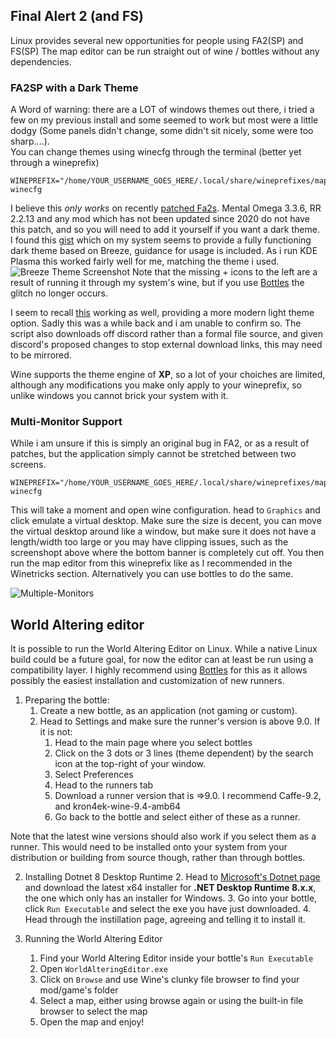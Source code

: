 ## Final Alert 2 (and FS)
Linux provides several new opportunities for people using FA2(SP) and FS(SP)
The map editor can be run straight out of wine / bottles without any dependencies.
### FA2SP with a Dark Theme
A Word of warning: there are a LOT of windows themes out there, i tried a few on my previous install and some seemed to work but most were a little dodgy (Some panels didn't change, some didn't sit nicely, some were too sharp....).<br>
You can change themes using winecfg through the terminal (better yet through a wineprefix)<br>
```
WINEPREFIX="/home/YOUR_USERNAME_GOES_HERE/.local/share/wineprefixes/map_editor" winecfg
```
I believe this *only works* on recently [patched Fa2s](https://github.com/secsome/FA2sp).
Mental Omega 3.3.6, RR 2.2.13 and any mod which has not been updated since 2020 do not have this patch, and so you will need to add it yourself if you want a dark theme.<br>
I found this [gist](https://gist.github.com/Zeinok/ceaf6ff204792dde0ae31e0199d89398) which on my system seems to provide a fully functioning dark theme based on Breeze, guidance for usage is included. As i run KDE Plasma this worked fairly well for me, matching the theme i used.<br>
![Breeze Theme Screenshot](Assets/breeze_fa2.png)
Note that the missing + icons to the left are a result of running it through my system's wine, but if you use [Bottles](https://usebottles.com) the glitch no longer occurs.

I seem to recall [this](https://www.reddit.com/r/linux_gaming/comments/n8hf6v/make_wine_look_like_windows_10/) working as well, providing a more modern light theme option. Sadly this was a while back and i am unable to confirm so. The script also downloads off discord rather than a formal file source, and given discord's proposed changes to stop external download links, this may need to be mirrored.

Wine supports the theme engine of **XP**, so a lot of your choiches are limited, although any modifications you make only apply to your wineprefix, so unlike windows you cannot brick your system with it.

### Multi-Monitor Support
While i am unsure if this is simply an original bug in FA2, or as a result of patches, but the application simply cannot be stretched between two screens.

```
WINEPREFIX="/home/YOUR_USERNAME_GOES_HERE/.local/share/wineprefixes/map_editor" winecfg
```
This will take a moment and open wine configuration. head to `Graphics` and click emulate a virtual desktop. Make sure the size is decent, you can move the virtual desktop around like a window, but make sure it does not have a length/width too large or you may have clipping issues, such as the screenshopt above where the bottom banner is completely cut off.
You then run the map editor from this wineprefix like as I recommended in the Winetricks section. Alternatively you can use bottles to do the same.

![Multiple-Monitors](Assets/multi_monitor_fa2.png)

## World Altering editor

It is possible to run the World Altering Editor on Linux. While a native Linux build could be a future goal, for now the editor can at least be run using a compatibility layer.
I highly recommend using [Bottles](https://usebottles.com) for this as it allows possibly the easiest installation and customization of new runners.

1. Preparing the bottle:
    1. Create a new bottle, as an application (not gaming or custom).
    2. Head to Settings and make sure the runner's version is above 9.0. If it is not:
        1. Head to the main page where you select bottles
        2. Click on the 3 dots or 3 lines (theme dependent) by the search icon at the top-right of your window.
        3. Select Preferences
        4. Head to the runners tab
        5. Download a runner version that is =>9.0. I recommend Caffe-9.2, and kron4ek-wine-9.4-amb64
        6. Go back to the bottle and select either of these as a runner.

Note that the latest wine versions should also work if you select them as a runner. This would need to be installed onto your system from your distribution or building from source though, rather than through bottles.

2. Installing Dotnet 8 Desktop Runtime
    2. Head to [Microsoft's Dotnet page](https://dotnet.microsoft.com/en-us/download/dotnet/8.0) and download the latest x64 installer for **.NET Desktop Runtime 8.x.x**, the one which only has an installer for Windows.
    3. Go into your bottle, click `Run Executable` and select the exe you have just downloaded.
    4. Head through the instillation page, agreeing and telling it to install it.

3. Running the World Altering Editor
    1. Find your World Altering Editor inside your bottle's `Run Executable`
    2. Open `WorldAlteringEditor.exe`
    3. Click on `Browse` and use Wine's clunky file browser to find your mod/game's folder
    4. Select a map, either using browse again or using the built-in file browser to select the map
    5. Open the map and enjoy!


